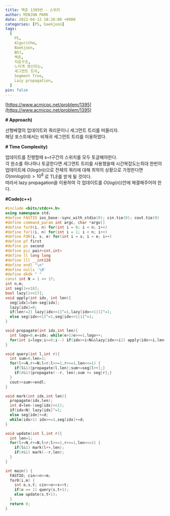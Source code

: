 ```yaml
---
title: 백준 1395번 - 스위치
author: MINJUN PARK
date: 2022-04-12 18:28:00 +0900
categories: [PS, baekjoon]
tags:
  [
    PS,
    Algorithm,
    Baekjoon,
    BOJ,
    백준,
    자료구조,
    느리게 갱신되는,
    세그먼트 트리,
    Segment Tree,
    Lazy propagation,
  ]
pin: false
---
```


[https://www.acmicpc.net/problem/1395](https://www.acmicpc.net/problem/1395)

**\# Approach)**

선형배열의 업데이트와 쿼리문이니 세그먼트 트리를 떠올리자.  
해당 포스트에서는 비재귀 세그먼트 트리를 이용하였다.

**\# Time Complexity)**

업데이트를 진행할때 s~t구간의 스위치를 모두 토글해야한다.  
각 원소를 하나하나 토글한다면 세그먼트 트리를 사용했을때 시간복잡도는최대 한번의 업데이트에 $O(log(n))$으로 전체의 쿼리에 대해 최악의 상황으로 가정한다면 $O(mnlog(n)) > 10^8$ 로 TLE를 받게 될 것이다.  
따라서 lazy propagation을 이용하여 각 업데이트를 $O(log(n))$안에 해결해주어야 한다.

**#Code(c++)**

```c++
#include <bits/stdc++.h>
using namespace std;
#define FASTIO ios_base::sync_with_stdio(0); cin.tie(0); cout.tie(0)
#define command_param int argc, char *argv[]
#define for0(i, n) for(int i = 0; i < n; i++)
#define for1(i, n) for(int i = 1; i < n; i++)
#define FOR(i, s, e) for(int i = s; i < e; i++)
#define pf first
#define ps second
#define pii pair<int,int>
#define ll long long
#define lll __int128
#define endl "\n"
#define nulls '\0'
#define dkdk " "
const int N = 1 << 17;
int n,m;
int seg[1<<18];
bool lazy[1<<17];
void apply(int idx, int len){
  seg[idx]=len-seg[idx];
  lazy[idx]=0;
  if(len!=2) lazy[idx<<1]^=1,lazy[idx<<1|1]^=1;
  else seg[idx<<1]^=1,seg[idx<<1|1]^=1;
}

void propagate(int idx,int len){
  int logv=0,e=idx; while(e>1)e>>=1,logv++;
  for(int i=logv;i>=0;i--) if(idx>>i<N&&lazy[idx>>i]) apply(idx>>i,len<<i);
}

void query(int l,int r){
  int sum=0,len=1;
  for(l+=N,r+=N;l<r;l>>=1,r>>=1,len<<=1) {
    if(l&1){propagate(l,len);sum+=seg[l++];}
    if(r&1){propagate(--r, len);sum += seg[r];}
  }
  cout<<sum<<endl;
}

void mark(int idx,int len){
  propagate(idx,len);
  int d=len-(seg[idx]<<1);
  if(idx<N) lazy[idx]^=1;
  else seg[idx]+=d;
  while(idx>1) idx>>=1,seg[idx]+=d;
}

void update(int l,int r){
  int len=1;
  for(l+=N,r+=N;l<r;l>>=1,r>>=1,len<<=1) {
    if(l&1) mark(l++,len);
    if(r&1) mark(--r,len);
  }
}

int main() {
  FASTIO; cin>>n>>m;
  for0(i,m) {
    int o,s,t; cin>>o>>s>>t;
    if(o == 1) query(s,t+1);
    else update(s,t+1);
  }
  return 0;
}
```
